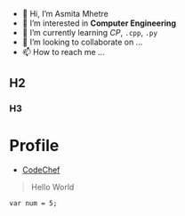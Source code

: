 - 👋 Hi, I’m Asmita Mhetre
- 👀 I’m interested in **Computer Engineering**
- 🌱 I’m currently learning *CP*, `.cpp`, `.py`
- 💞️ I’m looking to collaborate on ...
- 📫 How to reach me ...

## H2
### H3

# Profile

- [CodeChef](https://www.codechef.com/users/asmita_20)

> Hello World

```
var num = 5;
```

<!---
ASMITA3183/ASMITA3183 is a ✨ special ✨ repository because its `README.md` (this file) appears on your GitHub profile.
You can click the Preview link to take a look at your changes.
--->
